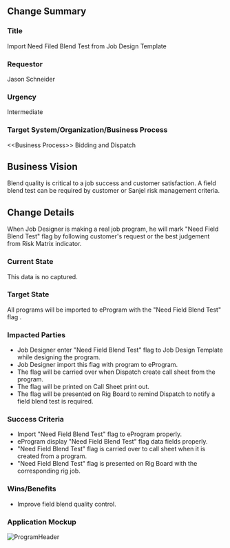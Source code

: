 ## Change Summary

###  Title

Import Need Filed Blend Test from Job Design Template

### Requestor

Jason Schneider

### Urgency

Intermediate

### Target System/Organization/Business Process

<\<Business Process>> Bidding and Dispatch

## Business Vision

Blend quality is critical to a job success and customer satisfaction. A field blend test can be required by customer or Sanjel risk management criteria. 

## Change Details

When Job Designer is making a real job program, he will mark "Need Field Blend Test" flag by following customer's request or the best judgement from Risk Matrix indicator.

### Current State

This data is no captured.

### Target State

All programs will be imported to eProgram with the "Need Field Blend Test" flag .

### Impacted Parties

- Job Designer enter "Need Field Blend Test" flag  to Job Design Template while designing the program.
- Job Designer import this flag with program to eProgram.
- The flag will be carried over when Dispatch create call sheet from the program.
- The flag will be printed on Call Sheet print out.
- The flag will be presented on Rig Board to remind Dispatch to notify a field blend test  is required.

### Success Criteria

- Import "Need Field Blend Test" flag to eProgram properly.
- eProgram display "Need Field Blend Test" flag  data fields properly.
- "Need Field Blend Test" flag  is carried over to call sheet when it is created from a program.
- "Need Field Blend Test" flag  is presented on Rig Board with the corresponding rig job.

### Wins/Benefits

- Improve field blend quality control.



### Application Mockup

![ProgramHeader](https://user-images.githubusercontent.com/55812393/71131316-9cb11380-21b1-11ea-8f1f-aea13e79fe8c.png)